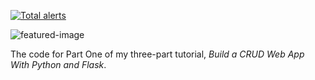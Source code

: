 [![Total alerts](https://img.shields.io/lgtm/alerts/g/vamitrou/project-dream-team-one.svg?logo=lgtm&logoWidth=18)](https://lgtm.com/projects/g/vamitrou/project-dream-team-one/alerts/)


![featured-image](https://raw.githubusercontent.com/andela-mnzomo/project-dream-team-one/master/flask-crud-part-one.jpg)



The code for Part One of my three-part tutorial, *Build a CRUD Web App With Python and Flask*.
